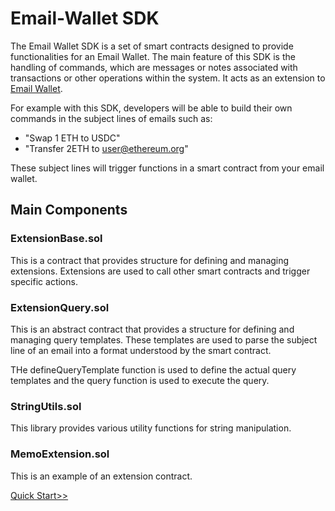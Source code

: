 # Email-Wallet SDK

The Email Wallet SDK is a set of smart contracts designed to provide functionalities for an Email Wallet. The main feature of this SDK is the handling of commands, which are messages or notes associated with transactions or other operations within the system. It acts as an extension to [Email Wallet](www.emailwallet.org).

For example with this SDK, developers will be able to build their own commands in the subject lines of emails such as:

- "Swap 1 ETH to USDC"
- "Transfer 2ETH to user@ethereum.org"

These subject lines will trigger functions in a smart contract from your email wallet. 



## Main Components

### ExtensionBase.sol
This is a contract that provides structure for defining and managing extensions. Extensions are used to call other smart contracts and trigger specific actions.

### ExtensionQuery.sol
This is an abstract contract that provides a structure for defining and managing query templates. These templates are used to parse the subject line of an email into a format understood by the smart contract.

THe defineQueryTemplate function is used to define the actual query templates and the query function is used to execute the query.

### StringUtils.sol
This library provides various utility functions for string manipulation.

### MemoExtension.sol
This is an example of an extension contract.



[Quick Start>>](./quick_start.md)